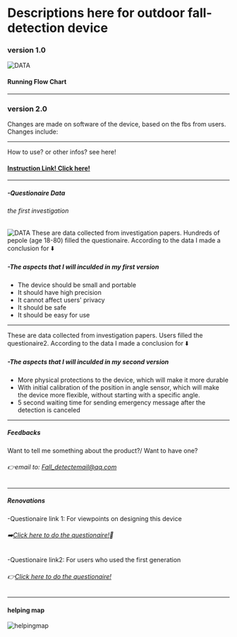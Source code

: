 
# Descriptions here for outdoor fall-detection device

### version 1.0
![DATA]()



#### Running Flow Chart 

---

### version 2.0

Changes are made on software of the device, based on the fbs from users.
Changes include: 

---
How to use? or other infos? see here!
#### [Instruction Link! Click here!](https://esperaa.github.io/WebextensionforAutome-/)
---




##### -Questionaire Data
###### the first investigation
![DATA](DATA1.png)
These are data collected from investigation papers. Hundreds of pepole (age 18-80) filled the questionaire. According to the data I made a conclusion for ⬇️

##### -The aspects that I will inculded in my first version
- The device should be small and portable 
- It should have high precision
- It cannot affect users' privacy
- It should be safe
- It should be easy for use
---
These are data collected from investigation papers. Users filled the questionaire2. According to the data I made a conclusion for ⬇️
##### -The aspects that I will inculded in my second version
- More physical protections to the device, which will make it more durable
- With initial calibration of the position in angle sensor,
  which will make the device more flexible, without starting
  with a specific angle.
- 5 second waiting time for sending emergency message after the detection is canceled

---
##### Feedbacks
Want to tell me something about the product?/ Want to have one?
###### 👉email to: Fall_detectemail@qq.com
---

##### Renovations


-Questionaire link 1: For viewpoints on designing this device
###### ➡️[Click here to do the questionaire!](https://v.wjx.cn/vm/Q2Frjo2.aspx#)📝

-Questionaire link2: For users who used the first generation
###### 👉[Click here to do the questionaire!](https://www.wjx.cn/vm/Q72F9Z0.aspx# )

---
#### helping map
![helpingmap](helpingmap.png)
